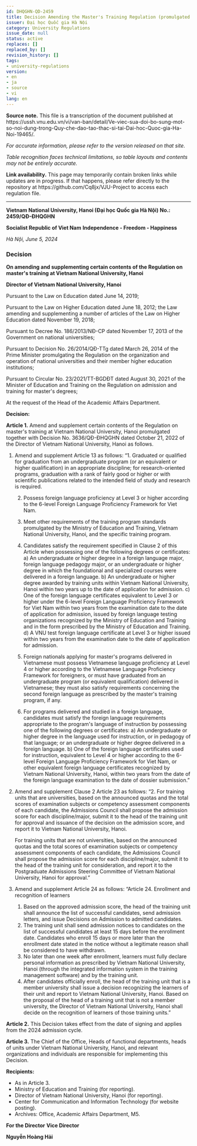 ```yaml
---
id: DHQGHN-QD-2459
title: Decision Amending the Master's Training Regulation (promulgated with DHQGHN-QD-3636)
issuer: Đại học Quốc gia Hà Nội
category: University Regulations
issue_date: null
status: active
replaces: []
replaced_by: []
revision_history: []
tags:
- university-regulations
version:
- en
- ja
- source
- vi
lang: en
---
```

<div class="source-note" role="note" aria-label="Source note">
  <p><strong>Source note.</strong> This file is a transcription of the document published at https://ussh.vnu.edu.vn/vi/van-ban/detail/Ve-viec-sua-doi-bo-sung-mot-so-noi-dung-trong-Quy-che-dao-tao-thac-si-tai-Dai-hoc-Quoc-gia-Ha-Noi-19465/.</p>
  <p><em>For accurate information, please refer to the version released on that site.</em></p>
  <p><em>Table recognition faces technical limitations, so table layouts and contents may not be entirely accurate.</em></p>
</div>

<div class="source-note" role="note" aria-label="Link notice">
  <p><strong>Link availability.</strong> This page may temporarily contain broken links while updates are in progress. If that happens, please refer directly to the repository at https://github.com/Cq8jx/VJU-Project to access each regulation file.</p>
</div>

---

**Vietnam National University, Hanoi (Đại học Quốc gia Hà Nội)**
**No.: 2459/QĐ-ĐHQGHN**

**Socialist Republic of Viet Nam**
**Independence - Freedom - Happiness**

*Hà Nội, June 5, 2024*

### Decision
**On amending and supplementing certain contents of the Regulation on master's training at Vietnam National University, Hanoi**

**Director of Vietnam National University, Hanoi**

Pursuant to the Law on Education dated June 14, 2019;

Pursuant to the Law on Higher Education dated June 18, 2012; the Law amending and supplementing a number of articles of the Law on Higher Education dated November 19, 2018;

Pursuant to Decree No. 186/2013/NĐ-CP dated November 17, 2013 of the Government on national universities;

Pursuant to Decision No. 26/2014/QĐ-TTg dated March 26, 2014 of the Prime Minister promulgating the Regulation on the organization and operation of national universities and their member higher education institutions;

Pursuant to Circular No. 23/2021/TT-BGDĐT dated August 30, 2021 of the Minister of Education and Training on the Regulation on admission and training for master's degrees;

At the request of the Head of the Academic Affairs Department.

**Decision:**

**Article 1.** Amend and supplement certain contents of the Regulation on master's training at Vietnam National University, Hanoi promulgated together with Decision No. 3636/QĐ-ĐHQGHN dated October 21, 2022 of the Director of Vietnam National University, Hanoi as follows.

1. Amend and supplement Article 13 as follows:
    “1. Graduated or qualified for graduation from an undergraduate program (or an equivalent or higher qualification) in an appropriate discipline; for research-oriented programs, graduation with a rank of fairly good or higher or with scientific publications related to the intended field of study and research is required.

    2. Possess foreign language proficiency at Level 3 or higher according to the 6-level Foreign Language Proficiency Framework for Viet Nam.

    3. Meet other requirements of the training program standards promulgated by the Ministry of Education and Training, Vietnam National University, Hanoi, and the specific training program.

    4. Candidates satisfy the requirement specified in Clause 2 of this Article when possessing one of the following degrees or certificates:
    a) An undergraduate or higher degree in a foreign language major, foreign language pedagogy major, or an undergraduate or higher degree in which the foundational and specialized courses were delivered in a foreign language.
    b) An undergraduate or higher degree awarded by training units within Vietnam National University, Hanoi within two years up to the date of application for admission.
    c) One of the foreign language certificates equivalent to Level 3 or higher under the 6-level Foreign Language Proficiency Framework for Viet Nam within two years from the examination date to the date of application for admission, issued by foreign language testing organizations recognized by the Ministry of Education and Training and in the form prescribed by the Ministry of Education and Training.
    d) A VNU test foreign language certificate at Level 3 or higher issued within two years from the examination date to the date of application for admission.

    5. Foreign nationals applying for master's programs delivered in Vietnamese must possess Vietnamese language proficiency at Level 4 or higher according to the Vietnamese Language Proficiency Framework for foreigners, or must have graduated from an undergraduate program (or equivalent qualification) delivered in Vietnamese; they must also satisfy requirements concerning the second foreign language as prescribed by the master's training program, if any.

    6. For programs delivered and studied in a foreign language, candidates must satisfy the foreign language requirements appropriate to the program's language of instruction by possessing one of the following degrees or certificates:
    a) An undergraduate or higher degree in the language used for instruction, or in pedagogy of that language; or an undergraduate or higher degree delivered in a foreign language.
    b) One of the foreign language certificates used for instruction, equivalent to Level 4 or higher according to the 6-level Foreign Language Proficiency Framework for Viet Nam, or other equivalent foreign language certificates recognized by Vietnam National University, Hanoi, within two years from the date of the foreign language examination to the date of dossier submission.”

2. Amend and supplement Clause 2 Article 23 as follows:
    “2. For training units that are universities, based on the announced quotas and the total scores of examination subjects or competency assessment components of each candidate, the Admissions Council shall propose the admission score for each discipline/major, submit it to the head of the training unit for approval and issuance of the decision on the admission score, and report it to Vietnam National University, Hanoi.

    For training units that are not universities, based on the announced quotas and the total scores of examination subjects or competency assessment components of each candidate, the Admissions Council shall propose the admission score for each discipline/major, submit it to the head of the training unit for consideration, and report it to the Postgraduate Admissions Steering Committee of Vietnam National University, Hanoi for approval.”

3. Amend and supplement Article 24 as follows:
    “Article 24. Enrollment and recognition of learners
    1. Based on the approved admission score, the head of the training unit shall announce the list of successful candidates, send admission letters, and issue Decisions on Admission to admitted candidates.
    2. The training unit shall send admission notices to candidates on the list of successful candidates at least 15 days before the enrollment date. Candidates who enroll 15 days or more later than the enrollment date stated in the notice without a legitimate reason shall be considered to have withdrawn.
    3. No later than one week after enrollment, learners must fully declare personal information as prescribed by Vietnam National University, Hanoi (through the integrated information system in the training management software) and by the training unit.
    4. After candidates officially enroll, the head of the training unit that is a member university shall issue a decision recognizing the learners of their unit and report to Vietnam National University, Hanoi. Based on the proposal of the head of a training unit that is not a member university, the Director of Vietnam National University, Hanoi shall decide on the recognition of learners of those training units.”

**Article 2.** This Decision takes effect from the date of signing and applies from the 2024 admission cycle.

**Article 3.** The Chief of the Office, Heads of functional departments, heads of units under Vietnam National University, Hanoi, and relevant organizations and individuals are responsible for implementing this Decision.

**Recipients:**
- As in Article 3.
- Ministry of Education and Training (for reporting).
- Director of Vietnam National University, Hanoi (for reporting).
- Center for Communication and Information Technology (for website posting).
- Archives: Office, Academic Affairs Department, M5.

**For the Director**
**Vice Director**

**Nguyễn Hoàng Hải**
